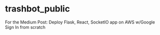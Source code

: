 # trashbot_public
For the Medium Post: Deploy Flask, React, SocketIO app on AWS w/Google Sign In from scratch
